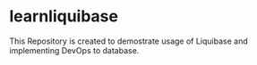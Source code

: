 # learnliquibase
This Repository is created to demostrate usage of Liquibase and implementing DevOps to database.
